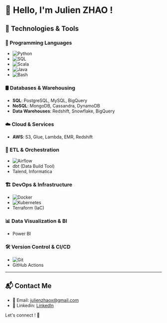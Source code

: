 # 👋 Hello, I'm Julien ZHAO !

## 🔧 Technologies & Tools

### 📌 Programming Languages
- ![Python](https://img.shields.io/badge/Python-3776AB?style=for-the-badge&logo=python&logoColor=white)
- ![SQL](https://img.shields.io/badge/SQL-4479A1?style=for-the-badge&logo=postgresql&logoColor=white)
- ![Scala](https://img.shields.io/badge/Scala-DC322F?style=for-the-badge&logo=scala&logoColor=white)
- ![Java](https://img.shields.io/badge/Java-007396?style=for-the-badge&logo=openjdk&logoColor=white)
- ![Bash](https://img.shields.io/badge/Bash-121011?style=for-the-badge&logo=gnu-bash&logoColor=white)

### 🛢️ Databases & Warehousing
- **SQL**: PostgreSQL, MySQL, BigQuery 
- **NoSQL**: MongoDB, Cassandra, DynamoDB
- **Data Warehouses**: Redshift, Snowflake, BigQuery

### ☁️ Cloud & Services
- **AWS**: S3, Glue, Lambda, EMR, Redshift

### 🔧 ETL & Orchestration
- ![Airflow](https://img.shields.io/badge/Apache_Airflow-017CEE?style=for-the-badge&logo=apache-airflow&logoColor=white)
- dbt (Data Build Tool)
- Talend, Informatica

### 🏗️ DevOps & Infrastructure
- ![Docker](https://img.shields.io/badge/Docker-2496ED?style=for-the-badge&logo=docker&logoColor=white)
- ![Kubernetes](https://img.shields.io/badge/Kubernetes-326CE5?style=for-the-badge&logo=kubernetes&logoColor=white)
- Terraform (IaC)

### 📊 Data Visualization & BI
- Power BI

### 🛠️ Version Control & CI/CD
- ![Git](https://img.shields.io/badge/Git-F05032?style=for-the-badge&logo=git&logoColor=white)
- GitHub Actions
---

## 📬 Contact Me
- 📧 Email: [julienzhaox@gmail.com](mailto:julienzhaox@gmail.com)
- 💼 Linkedin: [LinkedIn](https://www.linkedin.com/in/julien-zhao/)

Let's connect ! 🚀
